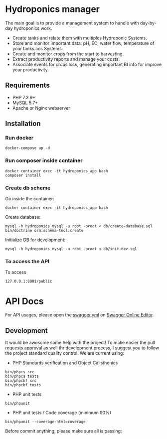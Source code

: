 # Hydroponics manager

The main goal is to provide a management system to handle with day-by-day hydroponics work.

- Create tanks and relate them with multiples Hydroponic Systems.
- Store and monitor important data: pH, EC, water flow, temperature of your tanks ans Systems.
- Create and monitor crops from the start to harvesting.
- Extract productivity reports and manage your costs.
- Associate events for crops loss, generating important BI info for improve your productivity.

## Requirements

- PHP 7.2.9+
- MySQL 5.7+
- Apache or Nginx webserver

## Installation

### Run docker

```
docker-compose up -d
```

### Run composer inside container

```
docker container exec -it hydroponics_app bash
composer install
```

### Create db scheme

Go inside the container:

```
docker container exec -it hydroponics_app bash
```

Create database: 

```
mysql -h hydroponics_mysql -u root -proot < db/create-database.sql
bin/doctrine orm:schema-tool:create
```

Initialize DB for development:

```
mysql -h hydroponics_mysql -u root -proot < db/init-dev.sql
```

### To access the API

To access

```
127.0.0.1:8001/public
```
 
# API Docs

For API usages, please open the [swagger.yml](./swagger.yml) on [Swagger Online Editor](https://editor.swagger.io/).
 
## Development

It would be awesome some help with the project! To make easier the pull requests approval
as well thr development process, I suggest you to follow the project standard quality control.
We are current using:

- PHP Standards verification and Object Calisthenics
```
bin/phpcs src
bin/phpcs tests
bin/phpcbf src
bin/phpcbf tests
```
- PHP unit tests
```
bin/phpunit
```
- PHP unit tests / Code coverage (minimum 90%)
```
bin/phpunit --coverage-html=coverage
```

Before commit anything, please make sure all is passing:
